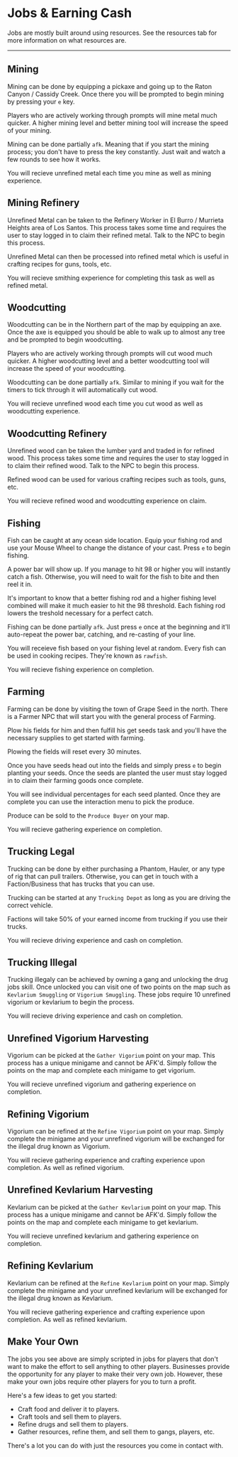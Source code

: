 # Jobs & Earning Cash

Jobs are mostly built around using resources. See the resources tab for more information on what resources are.

---

## Mining
Mining can be done by equipping a pickaxe and going up to the Raton Canyon / Cassidy Creek. Once there you will be prompted to begin mining by pressing your `e` key.

Players who are actively working through prompts will mine metal much quicker. A higher mining level and better mining tool will increase the speed of your mining.

Mining can be done partially `afk`. Meaning that if you start the mining process; you don't have to press the key constantly. Just wait and watch a few rounds to see how it works.

You will recieve unrefined metal each time you mine as well as mining experience.

## Mining Refinery
Unrefined Metal can be taken to the Refinery Worker in El Burro / Murrieta Heights area of Los Santos. This process takes some time and requires the user to stay logged in to claim their refined metal. Talk to the NPC to begin this process.

Unrefined Metal can then be processed into refined metal which is useful in crafting recipes for guns, tools, etc. 

You will recieve smithing experience for completing this task as well as refined metal.

## Woodcutting
Woodcutting can be in the Northern part of the map by equipping an axe. Once the axe is equipped you should be able to walk up to almost any tree and be prompted to begin woodcutting.

Players who are actively working through prompts will cut wood much quicker. A higher woodcutting level and a better woodcutting tool will increase the speed of your woodcutting.

Woodcutting can be done partially `afk`. Similar to mining if you wait for the timers to tick through it will automatically cut wood.

You will recieve unrefined wood each time you cut wood as well as woodcutting experience.

## Woodcutting Refinery
Unrefined wood can be taken the lumber yard and traded in for refined wood.  This process takes some time and requires the user to stay logged in to claim their refined wood. Talk to the NPC to begin this process.

Refined wood can be used for various crafting recipes such as tools, guns, etc.

You will recieve refined wood and woodcutting experience on claim.

## Fishing
Fish can be caught at any ocean side location. Equip your fishing rod and use your Mouse Wheel to change the distance of your cast. Press `e`  to begin fishing.

A power bar will show up. If you manage to hit 98 or higher you will instantly catch a fish. Otherwise, you will need to wait for the fish to bite and then reel it in.

It's important to know that a better fishing rod and a higher fishing level combined will make it much easier to hit the 98 threshold. Each fishing rod lowers the treshold necessary for a perfect catch.

Fishing can be done partially `afk`. Just press `e` once at the beginning and it'll auto-repeat the power bar, catching, and re-casting of your line.

You will receieve fish based on your fishing level at random. Every fish can be used in cooking recipes. They're known as `rawfish`.

You will recieve fishing experience on completion.

## Farming
Farming can be done by visiting the town of Grape Seed in the north. There is a Farmer NPC that will start you with the general process of Farming.

Plow his fields for him and then fulfill his get seeds task and you'll have the necessary supplies to get started with farming.

Plowing the fields will reset every 30 minutes.

Once you have seeds head out into the fields and simply press `e` to begin planting your seeds. Once the seeds are planted the user must stay logged in to claim their farming goods once complete.

You will see individual percentages for each seed planted. Once they are complete you can use the interaction menu to pick the produce.

Produce can be sold to the `Produce Buyer` on your map.

You will recieve gathering experience on completion.

## Trucking Legal
Trucking can be done by either purchasing a Phantom, Hauler, or any type of rig that can pull trailers. Otherwise, you can get in touch with a Faction/Business that has trucks that you can use.

Trucking can be started at any `Trucking Depot` as long as you are driving the correct vehicle.

Factions will take 50% of your earned income from trucking if you use their trucks.

You will recieve driving experience and cash on completion.

## Trucking Illegal
Trucking illegaly can be achieved by owning a gang and unlocking the drug jobs skill. Once unlocked you can visit one of two points on the map such as `Kevlarium Smuggling` or `Vigorium Smuggling`. These jobs require 10 unrefined vigorium or kevlarium to begin the process.

You will recieve driving experience and cash on completion.

## Unrefined Vigorium Harvesting
Vigorium can be picked at the `Gather Vigorium` point on your map. This process has a unique minigame and cannot be AFK'd. Simply follow the points on the map and complete each minigame to get vigorium.

You will recieve unrefined vigorium and gathering experience on completion.

## Refining Vigorium
Vigorium can be refined at the `Refine Vigorium` point on your map. Simply complete the minigame and your unrefined vigorium will be exchanged for the illegal drug known as Vigorium.

You will recieve gathering experience and crafting experience upon completion. As well as refined vigorium.


## Unrefined Kevlarium Harvesting
Kevlarium can be picked at the `Gather Kevlarium` point on your map. This process has a unique minigame and cannot be AFK'd. Simply follow the points on the map and complete each minigame to get kevlarium.

You will recieve unrefined kevlarium and gathering experience on completion.

## Refining Kevlarium
Kevlarium can be refined at the `Refine Kevlarium` point on your map. Simply complete the minigame and your unrefined kevlarium will be exchanged for the illegal drug known as Kevlarium.

You will recieve gathering experience and crafting experience upon completion. As well as refined kevlarium.

## Make Your Own
The jobs you see above are simply scripted in jobs for players that don't want to make the effort to sell anything to other players. Businesses provide the opportunity for any player to make their very own job. However, these make your own jobs require other players for you to turn a profit.

Here's a few ideas to get you started:

* Craft food and deliver it to players.
* Craft tools and sell them to players.
* Refine drugs and sell them to players.
* Gather resources, refine them, and sell them to gangs, players, etc.

There's a lot you can do with just the resources you come in contact with.
